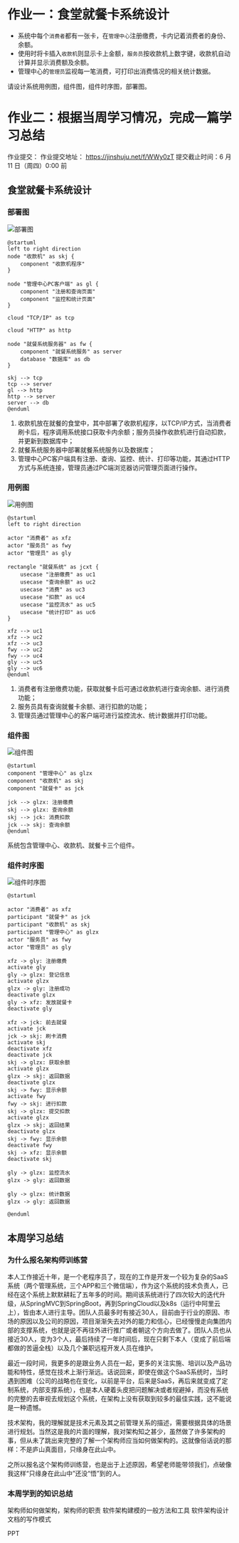 # 作业一：食堂就餐卡系统设计

- 系统中每个`消费者`都有一张卡，在`管理中心`注册缴费，卡内记着消费者的身份、余额。
- 使用时将卡插入`收款机`则显示卡上金额，`服务员`按收款机上数字键，收款机自动计算并显示消费额及余额。
- 管理中心的`管理员`监视每一笔消费，可打印出消费情况的相关统计数据。

请设计系统用例图，组件图，组件时序图，部署图。

# 作业二：根据当周学习情况，完成一篇学习总结

作业提交：
作业提交地址： https://jinshuju.net/f/WWy0zT
提交截止时间：6 月 11 日（周四）0:00 前

## 食堂就餐卡系统设计

### 部署图

![部署图](./部署图.png)

```
@startuml
left to right direction
node "收款机" as skj {
    component "收款机程序"
}

node "管理中心PC客户端" as gl {
    component "注册和查询页面"
    component "监控和统计页面"
}

cloud "TCP/IP" as tcp

cloud "HTTP" as http

node "就餐系统服务器" as fw {
    component "就餐系统服务" as server
    database "数据库" as db
}

skj --> tcp
tcp --> server
gl --> http
http --> server
server --> db
@enduml
```

1. 收款机放在就餐的食堂中，其中部署了收款机程序，以TCP/IP方式，当消费者刷卡后，程序调用系统接口获取卡内余额；服务员操作收款机进行自动扣款，并更新到数据库中；
2. 就餐系统服务器中部署就餐系统服务以及数据库；
3. 管理中心PC客户端具有注册、查询、监控、统计、打印等功能，其通过HTTP方式与系统连接，管理员通过PC端浏览器访问管理页面进行操作。

### 用例图

![用例图](./用例图.png)

```
@startuml
left to right direction

actor "消费者" as xfz
actor "服务员" as fwy
actor "管理员" as gly

rectangle "就餐系统" as jcxt {
    usecase "注册缴费" as uc1
    usecase "查询余额" as uc2
    usecase "消费" as uc3
    usecase "扣款" as uc4
    usecase "监控流水" as uc5
    usecase "统计打印" as uc6
}

xfz --> uc1
xfz --> uc2
xfz --> uc3
fwy --> uc2
fwy --> uc4
gly --> uc5
gly --> uc6
@enduml
```

1. 消费者有注册缴费功能，获取就餐卡后可通过收款机进行查询余额、进行消费功能；
2. 服务员具有查询就餐卡余额、进行扣款的功能；
3. 管理员通过管理中心的客户端可进行监控流水、统计数据并打印功能。

### 组件图

![组件图](./组件图.png)

```
@startuml
component "管理中心" as glzx
component "收款机" as skj
component "就餐卡" as jck

jck --> glzx: 注册缴费
skj --> glzx: 查询余额
skj --> jck: 消费扣款
jck --> skj: 查询余额
@enduml
```

系统包含管理中心、收款机、就餐卡三个组件。

### 组件时序图

![组件时序图](./组件时序图.png)

```
@startuml

actor "消费者" as xfz
participant "就餐卡" as jck
participant "收款机" as skj
participant "管理中心" as glzx
actor "服务员" as fwy
actor "管理员" as gly

xfz -> gly: 注册缴费
activate gly
gly -> glzx: 登记信息
activate glzx
glzx -> gly: 注册成功
deactivate glzx
gly -> xfz: 发放就餐卡
deactivate gly

xfz -> jck: 前去就餐
activate jck
jck -> skj: 刷卡消费
activate skj
deactivate xfz
deactivate jck
skj -> glzx: 获取余额
activate glzx
glzx -> skj: 返回数据
deactivate glzx
skj -> fwy: 显示余额
activate fwy
fwy -> skj: 进行扣款
skj -> glzx: 提交扣款
activate glzx
glzx -> skj: 返回结果
deactivate glzx
skj -> fwy: 显示余额
deactivate fwy
skj -> xfz: 显示余额
deactivate skj

gly -> glzx: 监控流水
glzx -> gly: 返回数据

gly -> glzx: 统计数据
glzx -> gly: 返回数据

@enduml
```

## 本周学习总结

### 为什么报名架构师训练营

本人工作接近十年，是一个老程序员了，现在的工作是开发一个较为复杂的SaaS系统（两个管理系统，三个APP和三个微信端），作为这个系统的技术负责人，已经在这个系统上默默耕耘了五年多的时间。期间该系统进行了四次较大的迭代升级，从SpringMVC到SpringBoot，再到SpringCloud以及k8s（运行中阿里云上），皆由本人进行主导。团队人员最多时有接近30人，目前由于行业的原因、市场的原因以及公司的原因，项目渐渐失去对外的能力和信心，已经慢慢走向集团内部的支撑系统，也就是说不再往外进行推广或者朝这个方向去做了。团队人员也从接近30人，变为3个人，最后持续了一年时间后，现在只剩下本人（变成了前后端都做的苦逼全栈）以及几个兼职远程开发人员在维护。

最近一段时间，我更多的是跟业务人员在一起，更多的关注实施、培训以及产品功能和特性，感觉在技术上渐行渐远。话说回来，即使在做这个SaaS系统时，当时遇到困难（公司的战略也在变化，以前是平台，后来是SaaS，再后来就变成了定制系统，内部支撑系统），也是本人硬着头皮把问题解决或者规避掉，而没有系统的完整的去审视去规划这个系统，在架构上没有获取到较多的最佳实践，这不能说是一种遗憾。

技术架构，我的理解就是技术元素及其之前管理关系的描述，需要根据具体的场景进行规划。当然这是我的片面的理解，我对架构知之甚少，虽然做了许多架构的事，但从未了跳出来完整的了解一个架构师应当如何做架构的。这就像俗话说的那样：不是庐山真面目，只缘身在此山中。

之所以报名这个架构师训练营，也是出于上述原因，希望老师能带领我们，点破像我这样“只缘身在此山中”还没“悟”到的人。

### 本周学到的知识总结

架构师如何做架构，架构师的职责
软件架构建模的一般方法和工具
软件架构设计文档的写作模式

PPT